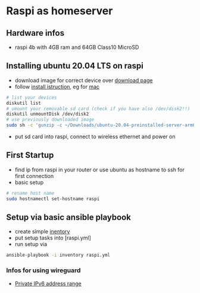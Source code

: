 # Raspi as homeserver

## Hardware infos

- raspi 4b with 4GB ram and 64GB Class10 MicroSD

## Installing ubuntu 20.04 LTS on raspi

- download image for correct device over [download page](https://ubuntu.com/download/raspberry-pi)
- follow [install istruction](https://ubuntu.com/download/raspberry-pi/thank-you?version=20.04&architecture=arm64+raspi), eg for [mac](https://ubuntu.com/tutorials/create-an-ubuntu-image-for-a-raspberry-pi-on-macos#1-overview)

```bash
# list your devices
diskutil list
# umount your removable sd card (check if you have also /dev/disk2!!)
diskutil unmountDisk /dev/disk2
# use previously downloaded image
sudo sh -c 'gunzip -c ~/Downloads/ubuntu-20.04-preinstalled-server-arm64+raspi.img.xz | sudo dd of=/dev/disk2 bs=32m'
```

- put sd card into raspi, connect to wireless ethernet and power on

## First Startup

- find ip from raspi in your router or use ubuntu as hostname to ssh for first connection 
- basic setup

```bash
# rename host name
sudo hostnamectl set-hostname raspi
```

## Setup via basic ansible playbook

- create simple [inentory](inventroy)
- put setup tasks into [raspi.yml]
- run setup via

```bash
ansible-playbook -i inventory raspi.yml
````

### Infos for using wireguard

- [Private IPv6 address range](https://simpledns.plus/private-ipv6)